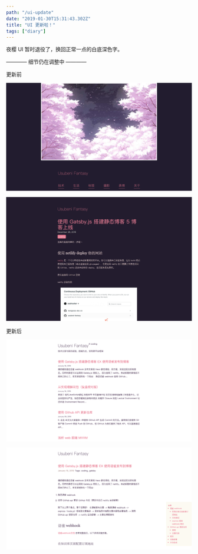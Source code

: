 ```yaml
---
path: "/ui-update"
date: "2019-01-30T15:31:43.302Z"
title: "UI 更新啦！"
tags: ["diary"]
---
```


夜樱 UI 暂时退役了，换回正常一点的白底深色字。

———— 细节仍在调整中 ————

更新前

![旧UI1](screenshot1.png)

![旧UI2](screenshot2.png)

更新后

![新UI1](screenshot3.png)

![新UI2](screenshot4.png)